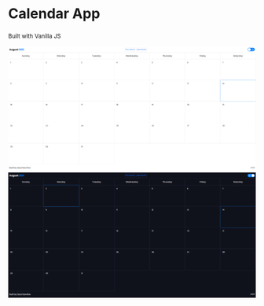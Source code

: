 # Calendar App

<small>Built with Vanilla JS</small>

<img src="./preview.png" />
<img src="./preview_darkmode.png" />
